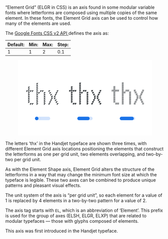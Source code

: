
“Element Grid” (ELGR in CSS) is an axis found in some modular variable fonts where letterforms are composed using multiple copies of the same element. In these fonts, the Element Grid axis can be used to control how many of the elements are used.

The [Google Fonts CSS v2 API ](https://developers.google.com/fonts/docs/css2) defines the axis as:

| Default: | Min: | Max: | Step: |
| --- | --- | --- | --- |
| 1 | 1 | 2 | 0.1 |

<figure>

![An image showing two type specimens, each with an axis slider underneath. The specimen on the left shows the effects of the axis’ lowest value. The specimen on the right shows the effects of the axis’ highest value.](images/thumbnail.svg)

</figure>

<figcaption>The letters ‘thx’ in the Handjet typeface are shown three times, with different Element Grid axis locations positioning the elements that construct the letterforms as one per grid unit, two elements overlapping, and two-by-two per grid unit.</figcaption>

As with the Element Shape axis, Element Grid alters the structure of the letterforms in a way that may change the minimum font size at which the typeface is legible. These two axes can be combined to produce unique patterns and pleasant visual effects.

The unit system of the axis is “per grid unit”, so each element for a value of 1 is replaced by 4 elements in a two-by-two pattern for a value of 2.

The axis tag starts with `EL`, which is an abbreviation of ‘Element’. This prefix is used for the group of axes (ELSH, ELGR, ELXP) that are related to modular typefaces — those with glyphs composed of elements.

This axis was first introduced in the Handjet typeface.